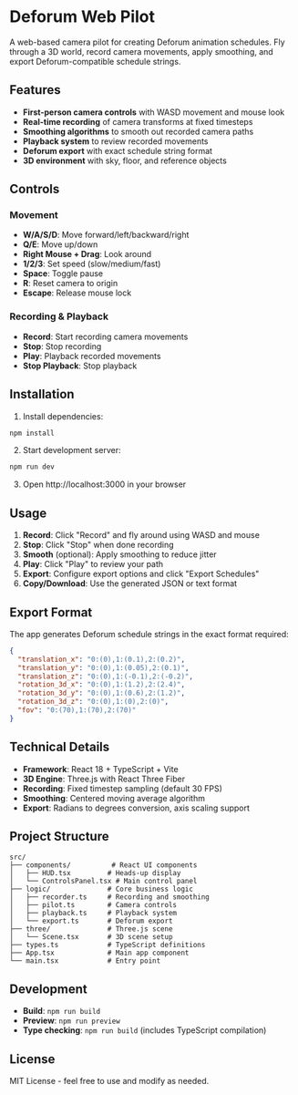 # Deforum Web Pilot

A web-based camera pilot for creating Deforum animation schedules. Fly through a 3D world, record camera movements, apply smoothing, and export Deforum-compatible schedule strings.

## Features

- **First-person camera controls** with WASD movement and mouse look
- **Real-time recording** of camera transforms at fixed timesteps
- **Smoothing algorithms** to smooth out recorded camera paths
- **Playback system** to review recorded movements
- **Deforum export** with exact schedule string format
- **3D environment** with sky, floor, and reference objects

## Controls

### Movement
- **W/A/S/D**: Move forward/left/backward/right
- **Q/E**: Move up/down
- **Right Mouse + Drag**: Look around
- **1/2/3**: Set speed (slow/medium/fast)
- **Space**: Toggle pause
- **R**: Reset camera to origin
- **Escape**: Release mouse lock

### Recording & Playback
- **Record**: Start recording camera movements
- **Stop**: Stop recording
- **Play**: Playback recorded movements
- **Stop Playback**: Stop playback

## Installation

1. Install dependencies:
```bash
npm install
```

2. Start development server:
```bash
npm run dev
```

3. Open http://localhost:3000 in your browser

## Usage

1. **Record**: Click "Record" and fly around using WASD and mouse
2. **Stop**: Click "Stop" when done recording
3. **Smooth** (optional): Apply smoothing to reduce jitter
4. **Play**: Click "Play" to review your path
5. **Export**: Configure export options and click "Export Schedules"
6. **Copy/Download**: Use the generated JSON or text format

## Export Format

The app generates Deforum schedule strings in the exact format required:

```json
{
  "translation_x": "0:(0),1:(0.1),2:(0.2)",
  "translation_y": "0:(0),1:(0.05),2:(0.1)",
  "translation_z": "0:(0),1:(-0.1),2:(-0.2)",
  "rotation_3d_x": "0:(0),1:(1.2),2:(2.4)",
  "rotation_3d_y": "0:(0),1:(0.6),2:(1.2)",
  "rotation_3d_z": "0:(0),1:(0),2:(0)",
  "fov": "0:(70),1:(70),2:(70)"
}
```

## Technical Details

- **Framework**: React 18 + TypeScript + Vite
- **3D Engine**: Three.js with React Three Fiber
- **Recording**: Fixed timestep sampling (default 30 FPS)
- **Smoothing**: Centered moving average algorithm
- **Export**: Radians to degrees conversion, axis scaling support

## Project Structure

```
src/
├── components/          # React UI components
│   ├── HUD.tsx         # Heads-up display
│   └── ControlsPanel.tsx # Main control panel
├── logic/              # Core business logic
│   ├── recorder.ts     # Recording and smoothing
│   ├── pilot.ts        # Camera controls
│   ├── playback.ts     # Playback system
│   └── export.ts       # Deforum export
├── three/              # Three.js scene
│   └── Scene.tsx       # 3D scene setup
├── types.ts            # TypeScript definitions
├── App.tsx             # Main app component
└── main.tsx            # Entry point
```

## Development

- **Build**: `npm run build`
- **Preview**: `npm run preview`
- **Type checking**: `npm run build` (includes TypeScript compilation)

## License

MIT License - feel free to use and modify as needed.
